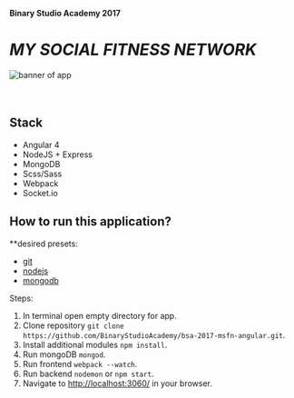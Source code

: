**Binary Studio Academy 2017**
# _MY SOCIAL FITNESS NETWORK_

![banner of app](/path/to/img.jpg "banner of app")
<br><br><br>

Stack
-----------------
* Angular 4
* NodeJS + Express
* MongoDB
* Scss/Sass
* Webpack
* Socket.io

How to run this application?
-----------------
**desired presets:
* [git](https://git-scm.com/book/en/v2/Getting-Started-Installing-Git)
* [nodejs](https://nodejs.org/en/download/)
* [mongodb](https://docs.mongodb.com/manual/installation/)

Steps:
1. In terminal open empty directory for app.
2. Clone repository `git clone https://github.com/BinaryStudioAcademy/bsa-2017-msfn-angular.git`.
3. Install additional modules `npm install`.
4. Run mongoDB `mongod`.
5. Run frontend `webpack --watch`.
5. Run backend `nodemon` or `npm start`.
6. Navigate to [http://localhost:3060/](http://localhost:3060/) in your browser.
